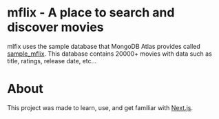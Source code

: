 # mflix - A place to search and discover movies

mlfix uses the sample database that MongoDB Atlas provides called [sample_mflix](https://docs.atlas.mongodb.com/sample-data/sample-mflix/). This database contains 20000+ movies with data such as title, ratings, release date, etc...


# About

This project was made to learn, use, and get familiar with [Next.js](https://nextjs.org/).
